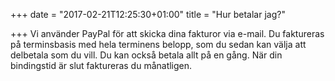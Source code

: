 +++
date = "2017-02-21T12:25:30+01:00"
title = "Hur betalar jag?"

+++
Vi använder PayPal för att skicka dina fakturor via e-mail. Du faktureras på terminsbasis med hela terminens belopp, som du sedan kan välja att delbetala som du vill. Du kan också betala allt på en gång. När din bindingstid är slut faktureras du månatligen.
